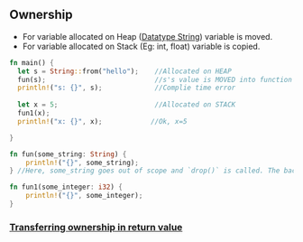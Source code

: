 ## Ownership
- For variable allocated on Heap ([Datatype String](../Data_Types/String_Type)) variable is moved.
- For variable allocated on Stack (Eg: int, float) variable is copied.
```rust
fn main() {
  let s = String::from("hello");    //Allocated on HEAP
  fun(s);                           //s's value is MOVED into function and no longer valid here
  println!("s: {}", s);             //Complie time error
                                    
  let x = 5;                        //Allocated on STACK
  fun1(x);                          
  println!("x: {}", x);            //Ok, x=5

}

fn fun(some_string: String) { 
    println!("{}", some_string);
} //Here, some_string goes out of scope and `drop()` is called. The backing memory is freed.

fn fun1(some_integer: i32) {
    println!("{}", some_integer);
}
```

### [Transferring ownership in return value](Ownership_In_Return_Value.md)
